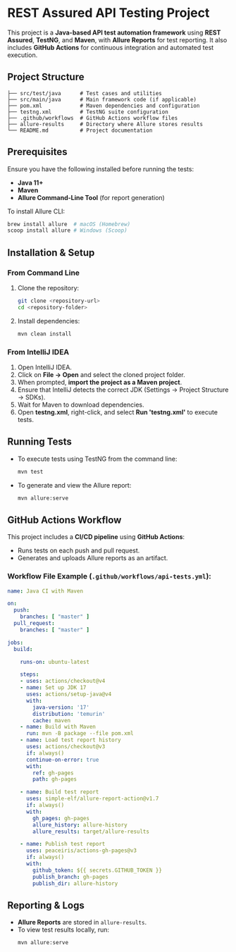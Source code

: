 # REST Assured API Testing Project

This project is a **Java-based API test automation framework** using **REST Assured**, **TestNG**, and **Maven**, with **Allure Reports** for test reporting. It also includes **GitHub Actions** for continuous integration and automated test execution.

## Project Structure
```
├── src/test/java      # Test cases and utilities
├── src/main/java      # Main framework code (if applicable)
├── pom.xml            # Maven dependencies and configuration
├── testng.xml         # TestNG suite configuration
├── .github/workflows  # GitHub Actions workflow files
├── allure-results     # Directory where Allure stores results
└── README.md          # Project documentation
```

## Prerequisites
Ensure you have the following installed before running the tests:
- **Java 11+**
- **Maven**
- **Allure Command-Line Tool** (for report generation)

To install Allure CLI:
```sh
brew install allure  # macOS (Homebrew)
scoop install allure # Windows (Scoop)
```

## Installation & Setup
### From Command Line
1. Clone the repository:
   ```sh
   git clone <repository-url>
   cd <repository-folder>
   ```
2. Install dependencies:
   ```sh
   mvn clean install
   ```

### From IntelliJ IDEA
1. Open IntelliJ IDEA.
2. Click on **File → Open** and select the cloned project folder.
3. When prompted, **import the project as a Maven project**.
4. Ensure that IntelliJ detects the correct JDK (Settings → Project Structure → SDKs).
5. Wait for Maven to download dependencies.
6. Open **testng.xml**, right-click, and select **Run 'testng.xml'** to execute tests.

## Running Tests
- To execute tests using TestNG from the command line:
  ```sh
  mvn test
  ```
- To generate and view the Allure report:
  ```sh
  mvn allure:serve
  ```

## GitHub Actions Workflow
This project includes a **CI/CD pipeline** using **GitHub Actions**:
- Runs tests on each push and pull request.
- Generates and uploads Allure reports as an artifact.

### Workflow File Example (`.github/workflows/api-tests.yml`):
```yaml
name: Java CI with Maven

on:
  push:
    branches: [ "master" ]
  pull_request:
    branches: [ "master" ]

jobs:
  build:

    runs-on: ubuntu-latest

    steps:
    - uses: actions/checkout@v4
    - name: Set up JDK 17
      uses: actions/setup-java@v4
      with:
        java-version: '17'
        distribution: 'temurin'
        cache: maven
    - name: Build with Maven
      run: mvn -B package --file pom.xml
    - name: Load test report history
      uses: actions/checkout@v3
      if: always()
      continue-on-error: true
      with:
        ref: gh-pages
        path: gh-pages

    - name: Build test report
      uses: simple-elf/allure-report-action@v1.7
      if: always()
      with:
        gh_pages: gh-pages
        allure_history: allure-history
        allure_results: target/allure-results

    - name: Publish test report
      uses: peaceiris/actions-gh-pages@v3
      if: always()
      with:
        github_token: ${{ secrets.GITHUB_TOKEN }}
        publish_branch: gh-pages
        publish_dir: allure-history
```

## Reporting & Logs
- **Allure Reports** are stored in `allure-results`.
- To view test results locally, run:
  ```sh
  mvn allure:serve
  ```



